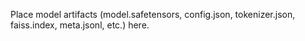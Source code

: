 Place model artifacts (model.safetensors, config.json, tokenizer.json, faiss.index, meta.jsonl, etc.) here.
